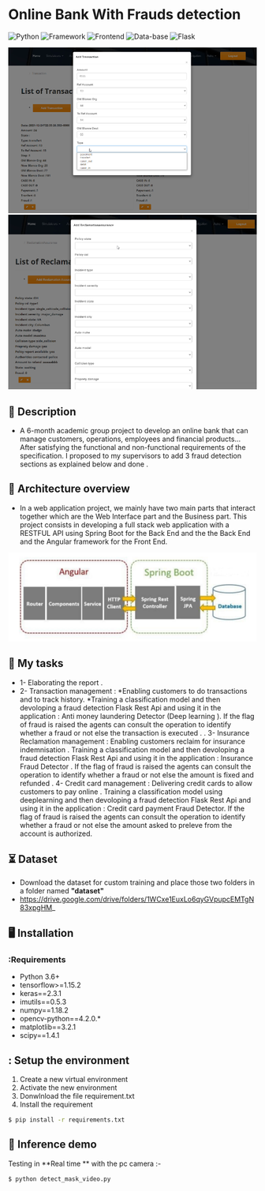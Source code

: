 # Online Bank With Frauds detection
![Python](https://img.shields.io/badge/Python-3.8-blueviolet)
![Framework](https://img.shields.io/badge/Spring-Boot-red)
![Frontend](https://img.shields.io/badge/Frontend-Angular/HTML/CSS/JS-green)
![Data-base](https://img.shields.io/badge/MySql-red)
![Flask](https://img.shields.io/badge/Flask/Rest-Api-blueviolet)



![alt text](https://raw.githubusercontent.com/iheb2/Pi_5eme_Bank/master/bn1.png)
![alt text](https://raw.githubusercontent.com/iheb2/Pi_5eme_Bank/master/bn2.png)

  
## 📝 Description
- A 6-month academic group project to develop an online bank that can manage customers, operations, employees and financial products...
After satisfying the functional and non-functional requirements of the specification. I proposed to my supervisors to add 3 fraud detection sections as explained below and done .

## 📝 Architecture overview
- In a web application project, we mainly have two main parts that interact together which are the Web Interface part and the Business part. This project consists in developing a full stack web application with a RESTFUL API using Spring Boot for the Back End and the the Back End and the Angular framework for the Front End.

![alt text](https://raw.githubusercontent.com/iheb2/Pi_5eme_Bank/master/archi1.png)

## 📝 My tasks

* 1- Elaborating the report .
* 2- Transaction management :
    *Enabling customers to do transactions and to track history.
    *Training a classification model and then devoloping a fraud detection Flask Rest Api and using it in the application : Anti money laundering Detector (Deep learning ). If the flag of fraud is raised the agents can consult the operation to identify whether a fraud or not else the transaction is executed . .
3- Insurance Reclamation management :
Enabling customers reclaim for insurance indemnisation .
Training a classification model and then devoloping a fraud detection Flask Rest Api and using it in the application : Insurance Fraud Detector . If the flag of fraud is raised the agents can consult the operation to identify whether a fraud or not else the amount is fixed and refunded .
4- Credit card management :
Delivering credit cards to allow customers to pay online .
Training a classification model using deeplearning and then devoloping a fraud detection Flask Rest Api and using it in the application : Credit card payment Fraud Detector. If the flag of fraud is raised the agents can consult the operation to identify whether a fraud or not else the amount asked to preleve from the account is authorized.



## ⏳ Dataset
- Download the dataset for custom training and place those two folders  in a folder named **"dataset"**
- https://drive.google.com/drive/folders/1WCxe1EuxLo6qyGVpupcEMTgN83xpgHM_ 

## :desktop_computer:	Installation

### :Requirements
* Python 3.6+
* tensorflow>=1.15.2
* keras==2.3.1
* imutils==0.5.3
* numpy==1.18.2
* opencv-python==4.2.0.*
* matplotlib==3.2.1
* scipy==1.4.1

## : Setup the environment
1. Create a new virtual environment 
2. Activate the new environment
3. Donwlnload the file requirement.txt  
4. Install the requirement 
```bash
$ pip install -r requirements.txt 

```
## 🎯 Inference demo
 Testing in  **Real time ** with the pc camera   :-
```bash
$ python detect_mask_video.py

```

